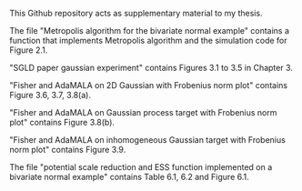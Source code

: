 This Github repository acts as supplementary material to my thesis.

The file "Metropolis algorithm for the bivariate normal example" contains a function that implements Metropolis algorithm and the simulation code for Figure 2.1.

"SGLD paper gaussian experiment" contains Figures 3.1 to 3.5 in Chapter 3.

"Fisher and AdaMALA on 2D Gaussian with Frobenius norm plot" contains Figure 3.6, 3.7, 3.8(a).

"Fisher and AdaMALA on Gaussian process target with Frobenius norm plot" contains Figure 3.8(b).

"Fisher and AdaMALA on inhomogeneous Gaussian target with Frobenius norm plot" contains Figure 3.9.

The file "potential scale reduction and ESS function implemented on a bivariate normal example" contains Table 6.1, 6.2 and Figure 6.1.
